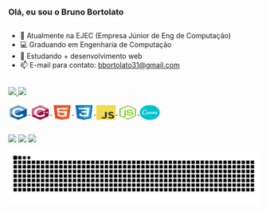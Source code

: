 ### Olá, eu sou o Bruno Bortolato

##

- 🚀 Atualmente na EJEC (Empresa Júnior de Eng de Computação)
- 💻 Graduando em Engenharia de Computação
- 📕 Estudando + desenvolvimento web
- 📫 E-mail para contato: bbortolato31@gmail.com

##

 <div>
  <a href="https://github.com/Bortolato">
  <img height="180em" src="https://github-readme-stats.vercel.app/api?username=Bortolato&show_icons=true&theme=dark&include_all_commits=true&count_private=true"/>
  <img height="180em" src="https://github-readme-stats.vercel.app/api/top-langs/?username=Bortolato&layout=compact&langs_count=7&theme=dark"/>
</div>
 
 <div style="display: inline_block"><br>
  <img align="center" alt="Bruno-C" height="30" width="40" src="https://github.com/devicons/devicon/blob/master/icons/c/c-original.svg">
  <img align="center" alt="Bruno-C++" height="30" width="40" src="https://github.com/devicons/devicon/blob/master/icons/cplusplus/cplusplus-original.svg">
  <img align="center" alt="Bruno-HTML" height="30" width="40" src="https://github.com/devicons/devicon/blob/master/icons/html5/html5-original.svg">
  <img align="center" alt="Bruno-CSS" height="30" width="40" src="https://github.com/devicons/devicon/blob/master/icons/css3/css3-original.svg">
  <img align="center" alt="Bruno-Js" height="30" width="40" src="https://github.com/devicons/devicon/blob/master/icons/javascript/javascript-original.svg">
  <img align="center" alt="Bruno-NodeJs" height="30" width="40" src="https://github.com/devicons/devicon/blob/master/icons/nodejs/nodejs-original.svg">
  <img align="center" alt="Bruno-Canva" height="30" width="40" src="https://github.com/devicons/devicon/blob/master/icons/canva/canva-original.svg">
</div
  
##
  
##
  
<div> 
  <a href="https://instagram.com/brunobortolato" target="_blank"><img src="https://img.shields.io/badge/-Instagram-%23E4405F?style=for-the-badge&logo=instagram&logoColor=white" target="_blank"></a>
  <a href = "mailto:bbortolato31@gmail.com"><img src="https://img.shields.io/badge/-Gmail-%23333?style=for-the-badge&logo=gmail&logoColor=white" target="_blank"></a>
  <a href="https://www.linkedin.com/in/bruno-bortolato-b04387208/" target="_blank"><img src="https://img.shields.io/badge/-LinkedIn-%230077B5?style=for-the-badge&logo=linkedin&logoColor=white" target="_blank"></a> 
 
  ![Snake animation](https://github.com/Bortolato/Bortolato/blob/output/github-contribution-grid-snake.svg)
 
</div>
